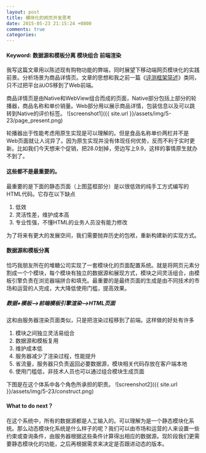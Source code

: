 ```yaml
---
layout: post
title: 模块化的网页开发思考
date: 2015-05-23 21:15:24 +0800
comments: true
categories: 
---
```

#### Keyword: 数据源和模板分离 模块组合 前端渲染 

我写这篇文章用以陈述现有购物功能的弊端，同时展望下移动端网页模块化的实践前景。分析场景为商品详情页。文章的思想和我之前一篇《[评测框架简述](http://drinking.github.io/blog/2015/03/08/introduction-of-lcevaframewrok/)》类同，只不过把平台从iOS移到了Web前端。

商品详情页是由Native和WebView组合而成的页面，Native部分包括上部分的轮播器，商品名称和单价销量。Web部分用以展示商品详情，包装信息以及可以跳转到Native的评价标签。
![screenshot1]({{ site.url }}/assets/img/5-23/page_present.png)

轮播器出于性能考虑用原生实现是可以理解的。但是食品名称单价两栏并不是Web页面就让人诧异了。因为原生实现并没有体现任何优势，反而不利于实时更新。比如我们今天想来个促销，把28.0划掉，旁边写上9.9，这样的事情原生就办不到了。

#### 这些都不是最重要的。

最重要的是下面的静态页面（上图蓝框部分）是以很低效的纯手工方式编写的HTML代码。它存在以下缺点

1. 低效
2. 灵活性差，维护成本高
3. 专业性强，不懂HTML的业务人员没有能力修改

为了将来有更大的发展空间，我们需要抛弃历史的包袱，重新构建新的实现方式。

#### 数据源和模板分离

恰巧我朋友所在的堆糖公司实现了一套模块化的页面配置系统。就是将网页元素分割成一个个模块，每个模块有独立的数据源和展现方式，模块之间灵活组合，由模板引擎负责在浏览器端拼合和填充。最重要的是最终页面的生成是由不同技术的市场和运营的人完成，大大降低使用门槛，提高效果。

##### 数据+模板—>前端模板引擎渲染—>HTML页面

这和由服务器渲染页面类似，只是把渲染过程移到了前端。这样做的好处有许多

1. 模块之间独立灵活易组合
2. 数据源和模板复用
3. 维护成本低
5. 服务器减少了渲染过程，性能提升
6. 省流量，服务器只负责返回必要数据源，模块相关代码存放在客户端本地
7. 使用门槛低，非技术人员也可以通过组合模块生成页面

下图是在这个体系中各个角色所承担的职责。
![screenshot2]({{ site.url }}/assets/img/5-23/construct.png)

#### What to do next？
在这个系统中，所有的数据源都是人工输入的。可以理解为是一个静态模块化系统。那么动态模块化系统是什么样子的呢？我们可以由市场和运营的人来设置一些约束或查询条件，由服务器根据这些条件计算得出相应的数据源。现阶段我们更需要静态模块化的功能，之后再根据需求来决定是否跟进动态的版本。
